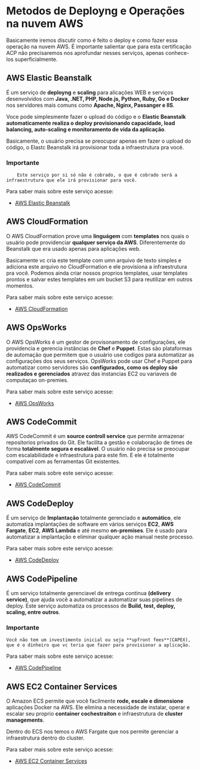 # Metodos de Deployng e Operações na nuvem AWS

Basicamente iremos discutir como é feito o deploy e como fazer essa operação na nuvem AWS. 
É importante salientar que para esta certificação ACP não precisaremos nos aprofundar nesses serviços, apenas conhece-los superficialmente.

## AWS Elastic Beanstalk

É um serviço de **deployng** e **scaling** para alicações WEB e serviços desenvolvidos com
**Java, .NET, PHP, Node.js, Python, Ruby, Go e Docker** nos servidores mais comuns como
**Apache, Nginx, Passanger e IIS**.

Voce pode simplesmente fazer o upload do código e o **Elastic Beanstalk automaticamente realiza o deploy provisionando capacidade, load balancing, auto-scaling e monitoramento de vida da aplicação**.

Basicamente, o usuário precisa se preocupar apenas em fazer o upload do código, o Elastc Beanstalk irá provisionar toda a infraestrutura pra vocé. 

  ### Importante
        Este serviço por si só não é cobrado, o que é cobrado será a infraestrutura que ele irá provisionar para você.

  Para saber mais sobre este serviço acesse: 
    
  * [AWS Elastic Beanstalk](https://aws.amazon.com/pt/elasticbeanstalk/)


## AWS CloudFormation

O AWS CloudFormation prove uma **linguágem** com **templates** nos quais o usuário pode providenciar **qualquer serviço da AWS**. Diferentemente do Beanstalk que era usado apenas para aplicações web.

Basicamente vc cria este template com umn arquivo de texto simples e adiciona este arquivo no CloudFormation e ele provisiona a infraestrutura pra você. Podemos ainda criar nossos proprios templates, usar templates prontos e salvar estes templates em um bucket S3 para reutilizar em outros momentos.  


 Para saber mais sobre este serviço acesse: 
    
  * [AWS CloudFormation](https://docs.aws.amazon.com/pt_br/AWSCloudFormation/latest/UserGuide/Welcome.html)


  ## AWS OpsWorks

  O AWS OpsWorks é um gestor de provisonamento de configurações, ele providencia e gerencia instâncias de **Chef** e **Puppet**. Estas são plataformas de automação que permitem que o usuário use codigos para automatizar as configurações dos seus serviços. OpsWorks pode usar Chef e Puppet para automatizar como servidores são **configurados, como os deploy são realizados e gerenciados** atravez das instancias EC2 ou variaveis de computaçao on-premies.

   Para saber mais sobre este serviço acesse: 
    
  * [AWS OpsWorks](https://docs.aws.amazon.com/opsworks/latest/userguide/welcome.html)


  ## AWS CodeCommit

  AWS CodeCommit é um **source controll service** que permite armazenar repositorios privados do Git. Ele facilita a gestão e colaboração de times de forma **totalmente segura e escalável**. O usuário não precisa se preocupar com escalabilidade e infraestrutura para este fim. E ele é totalmente compativel com as ferramentas Git existentes.

 Para saber mais sobre este serviço acesse: 
    
  * [AWS CodeCommit](https://www.amazonaws.cn/en/codecommit/)


  ## AWS CodeDeploy

  É um serviço de **Implantação** totalmente gerenciado e **automático**, ele automatiza implantações de software em vários serviços **EC2**, **AWS Fargate**, **EC2**, **AWS Lambda** e até mesmo **on-premises**. Ele é usado para automatizar a implantação e eliminar qualquer ação manual neste processo. 

 Para saber mais sobre este serviço acesse: 
    
  * [AWS CodeDeploy](https://aws.amazon.com/pt/codedeploy/)


## AWS CodePipeline

É um serviço totalmente gerenciavel de entrega contínua **(delivery service)**, que ajuda você a automatizar a automatizar suas pipelines de deploy. Este serviço automatiza os processos de **Build, test, deploy, scaling, entre outros**. 

### Importante

    Você não tem um investimento inicial ou seja **upfront fees**(CAPEX), que é o dinheiro que vc teria que fazer para provisionar a aplicação. 

 Para saber mais sobre este serviço acesse: 
    
  * [AWS CodePipeline](https://aws.amazon.com/pt/codepipeline/)


## AWS EC2 Container Services

O Amazon ECS permite que você facilmente **rode, escale e dimensione** aplicações Docker na AWS. Ele elimina a necessidade de instalar, operar e escalar seu proprio **container cochestraiton** e infraestrutura de **cluster managements**.

Dentro do ECS nos temos o AWS Fargate que nos permite gerenciar a infraestrutura dentro do cluster.

 Para saber mais sobre este serviço acesse: 
    
  * [AWS EC2 Container Services](https://aws.amazon.com/pt/ecs/)